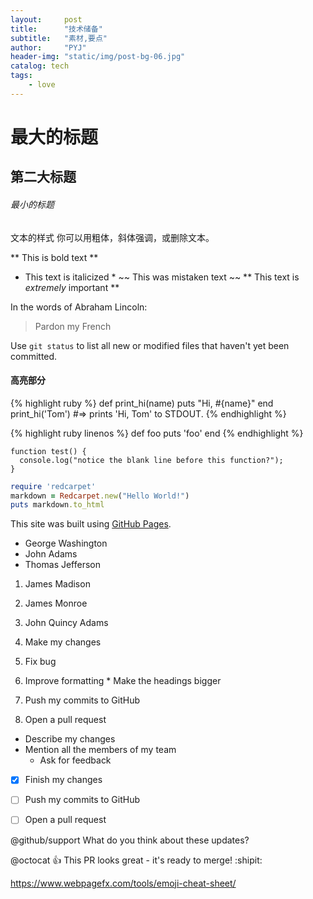```yaml
---
layout:     post
title:      "技术储备"
subtitle:   "素材,要点"
author:     "PYJ"
header-img: "static/img/post-bg-06.jpg"
catalog: tech
tags:
    - love
---
```


# 最大的标题
## 第二大标题
###### 最小的标题

文本的样式
你可以用粗体，斜体强调，或删除文本。

** This is bold text **
* This text is italicized *
~~ This was mistaken text ~~
** This text is _extremely_ important **


In the words of Abraham Lincoln:

> Pardon my French


Use `git status` to list all new or modified files that haven't yet been committed.




####  高亮部分

{% highlight ruby %}
def print_hi(name)
  puts "Hi, #{name}"
end
print_hi('Tom')
#=> prints 'Hi, Tom' to STDOUT.
{% endhighlight %}


{% highlight ruby linenos %}
def foo
  puts 'foo'
end
{% endhighlight %}



```
function test() {
  console.log("notice the blank line before this function?");
}
```

```ruby
require 'redcarpet'
markdown = Redcarpet.new("Hello World!")
puts markdown.to_html
```



This site was built using [GitHub Pages](https://pages.github.com/).


- George Washington
- John Adams
- Thomas Jefferson

1. James Madison
2. James Monroe
3. John Quincy Adams

1. Make my changes
  1. Fix bug
  2. Improve formatting
    * Make the headings bigger
2. Push my commits to GitHub
3. Open a pull request
  * Describe my changes
  * Mention all the members of my team
    * Ask for feedback



- [x] Finish my changes
- [ ] Push my commits to GitHub
- [ ] Open a pull request



@github/support What do you think about these updates?


@octocat :+1: This PR looks great - it's ready to merge! :shipit:


https://www.webpagefx.com/tools/emoji-cheat-sheet/